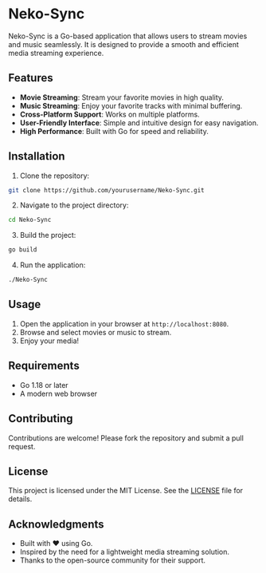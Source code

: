 # Neko-Sync

Neko-Sync is a Go-based application that allows users to stream movies and music seamlessly. It is designed to provide a smooth and efficient media streaming experience.

## Features

- **Movie Streaming**: Stream your favorite movies in high quality.
- **Music Streaming**: Enjoy your favorite tracks with minimal buffering.
- **Cross-Platform Support**: Works on multiple platforms.
- **User-Friendly Interface**: Simple and intuitive design for easy navigation.
- **High Performance**: Built with Go for speed and reliability.

## Installation

1. Clone the repository:
  ```bash
  git clone https://github.com/yourusername/Neko-Sync.git
  ```
2. Navigate to the project directory:
  ```bash
  cd Neko-Sync
  ```
3. Build the project:
  ```bash
  go build
  ```
4. Run the application:
  ```bash
  ./Neko-Sync
  ```

## Usage

1. Open the application in your browser at `http://localhost:8080`.
2. Browse and select movies or music to stream.
3. Enjoy your media!

## Requirements

- Go 1.18 or later
- A modern web browser

## Contributing

Contributions are welcome! Please fork the repository and submit a pull request.

## License

This project is licensed under the MIT License. See the [LICENSE](LICENSE) file for details.

## Acknowledgments

- Built with ❤️ using Go.
- Inspired by the need for a lightweight media streaming solution.
- Thanks to the open-source community for their support.
